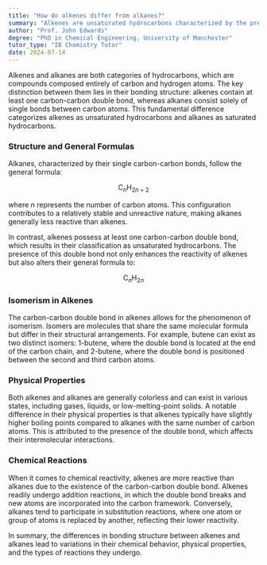 ```yaml
---
title: "How do alkenes differ from alkanes?"
summary: "Alkenes are unsaturated hydrocarbons characterized by the presence of a carbon-carbon double bond, distinguishing them from alkanes, which contain only single bonds."
author: "Prof. John Edwards"
degree: "PhD in Chemical Engineering, University of Manchester"
tutor_type: "IB Chemistry Tutor"
date: 2024-07-14
---
```


Alkenes and alkanes are both categories of hydrocarbons, which are compounds composed entirely of carbon and hydrogen atoms. The key distinction between them lies in their bonding structure: alkenes contain at least one carbon-carbon double bond, whereas alkanes consist solely of single bonds between carbon atoms. This fundamental difference categorizes alkenes as unsaturated hydrocarbons and alkanes as saturated hydrocarbons.

### Structure and General Formulas

Alkanes, characterized by their single carbon-carbon bonds, follow the general formula:

$$
\text{C}_n\text{H}_{2n+2}
$$

where $n$ represents the number of carbon atoms. This configuration contributes to a relatively stable and unreactive nature, making alkanes generally less reactive than alkenes.

In contrast, alkenes possess at least one carbon-carbon double bond, which results in their classification as unsaturated hydrocarbons. The presence of this double bond not only enhances the reactivity of alkenes but also alters their general formula to:

$$
\text{C}_n\text{H}_{2n}
$$

### Isomerism in Alkenes

The carbon-carbon double bond in alkenes allows for the phenomenon of isomerism. Isomers are molecules that share the same molecular formula but differ in their structural arrangements. For example, butene can exist as two distinct isomers: 1-butene, where the double bond is located at the end of the carbon chain, and 2-butene, where the double bond is positioned between the second and third carbon atoms.

### Physical Properties

Both alkenes and alkanes are generally colorless and can exist in various states, including gases, liquids, or low-melting-point solids. A notable difference in their physical properties is that alkenes typically have slightly higher boiling points compared to alkanes with the same number of carbon atoms. This is attributed to the presence of the double bond, which affects their intermolecular interactions.

### Chemical Reactions

When it comes to chemical reactivity, alkenes are more reactive than alkanes due to the existence of the carbon-carbon double bond. Alkenes readily undergo addition reactions, in which the double bond breaks and new atoms are incorporated into the carbon framework. Conversely, alkanes tend to participate in substitution reactions, where one atom or group of atoms is replaced by another, reflecting their lower reactivity.

In summary, the differences in bonding structure between alkenes and alkanes lead to variations in their chemical behavior, physical properties, and the types of reactions they undergo.
    